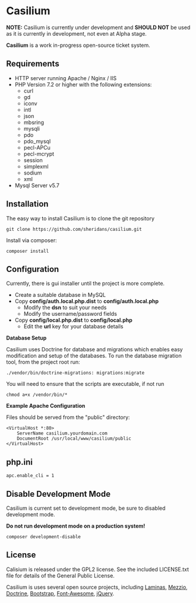 Casilium
========

**NOTE:** Casilium is currently under development and **SHOULD NOT**
be used as it is currently in development, not even at Alpha stage.

**Casilium** is a work in-progress open-source ticket system.

Requirements
------------
  * HTTP server running Apache / Nginx / IIS
  * PHP Version 7.2 or higher with the following extensions:
    * curl
    * gd
    * iconv
    * intl
    * json
    * mbsring
    * mysqli
    * pdo
    * pdo_mysql
    * pecl-APCu
    * pecl-mcrypt
    * session
    * simplexml
    * sodium
    * xml
  * Mysql Server v5.7
  
Installation
------------
The easy way to install Casilium is to clone the git repository

    git clone https://github.com/sheridans/casilium.git

Install via composer:

    composer install
    
Configuration
-------------

Currently, there is gui installer until the project is more complete.

* Create a suitable database in MySQL
* Copy **config/auth.local.php.dist** to **config/auth.local.php**
  * Modify the **dsn** to suit your needs
  * Modify the username/password fields
* Copy **config/local.php.dist** to **config/local.php**
  * Edit the **url** key for your database details
    
**Database Setup**

Casilium uses Doctrine for database and migrations which enables easy
modification and setup of the databases. To run the database migration
tool, from the project root run:

    ./vendor/bin/doctrine-migrations: migrations:migrate

You will need to ensure that the scripts are executable, if not run

    chmod a+x /vendor/bin/*

**Example Apache Configuration**

Files should be served from the "public" directory:

    <VirtualHost *:80>
        ServerName casilium.yourdomain.com
        DocumentRoot /usr/local/www/casilium/public
    </VirtualHost>     

php.ini
-------

    apc.enable_cli = 1

Disable Development Mode
------------------------
Casilium is current set to development mode,
be sure to disabled development mode.

**Do not run development mode on a production system!**

    composer development-disable

License
-------
Calisium is released under the GPL2 license. See the included LICENSE.txt
file for details of the General Public License.

Casilium is uses several open source projects, including
[Laminas](https://getlaminas.org/),
[Mezzio](https://docs.mezzio.dev/),
[Doctrine](https://www.doctrine-project.org/),
[Bootstrap](https://getbootstrap.com/),
[Font-Awesome](https://fontawesome.com/),
[jQuery](https://jquery.com/).

